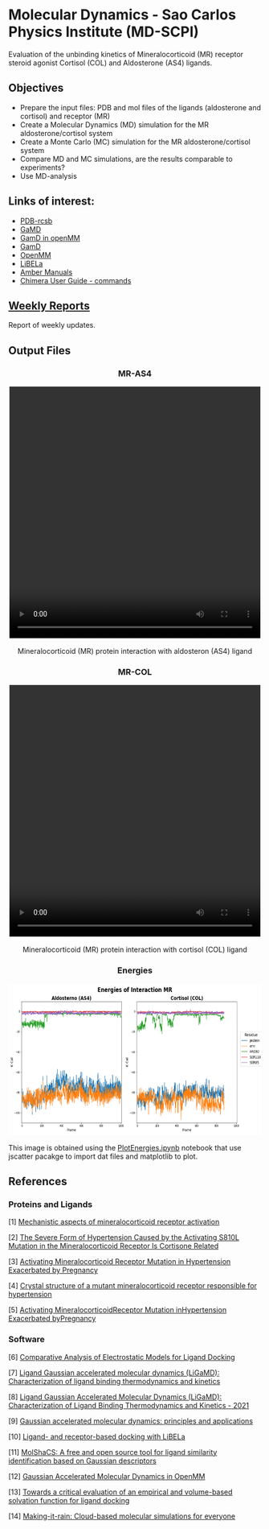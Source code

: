 # Molecular Dynamics - Sao Carlos Physics Institute (MD-SCPI)

Evaluation of the unbinding kinetics of Mineralocorticoid (MR) receptor steroid agonist Cortisol (COL) and Aldosterone (AS4) ligands.


## Objectives

- Prepare the input files: PDB and mol files of the ligands (aldosterone and cortisol) and receptor (MR)
- Create a Molecular Dynamics (MD) simulation for the MR aldosterone/cortisol system
- Create a Monte Carlo (MC) simulation for the MR aldosterone/cortisol system
- Compare MD and MC simulations, are the results comparable to experiments?
- Use MD-analysis

## Links of interest:

- [PDB-rcsb](https://www.rcsb.org/)
- [GaMD](http://miaolab.org/GaMD/)
- [GamD in openMM](https://github.com/ljmartin/openmm_gamd)
- [GamD](https://github.com/MiaoLab20/GaMD-OpenMM)
- [OpenMM](https://github.com/openmm/openmm)
- [LiBELa](https://github.com/alessandronascimento/LiBELa)
- [Amber Manuals](http://ambermd.org/doc12/Amber22.pdf)
- [Chimera User Guide - commands](https://www.cgl.ucsf.edu/chimera/docs/UsersGuide/framecommand.html)


## [Weekly Reports](https://saguileran.github.io/MD-SCPI/Reports/)

Report of weekly updates. 

## Output Files


<h3 align="center" margin-bottom=0>MR-AS4</h3>

<div class="container">
  <center>
    <video id="video" width="500" height="500" controls>
        <source src="./MR-AS4.mp4" type="video/mp4">
    </video>
  </center>
    <div class="overlay">
        <p align="center">Mineralocorticoid (MR) protein interaction with aldosteron (AS4) ligand</p>
    </div>
</div>


<h3 align="center" margin-bottom="-10">MR-COL</h3>

<div class="container">
  <center>
    <video id="video" width="500" height="500" controls>
        <source src="./MR-COL.mp4" type="video/mp4">
    </video>
  </center>
    <div class="overlay">
        <p align="center">Mineralocorticoid (MR) protein interaction with cortisol (COL) ligand</p>
    </div>
</div>


<h3 align="center" margin-bottom="-10">Energies</h3>

<center>
<img src="./Energies.png" alt="Total energies of MR-AS4/COL systems" class="center" width="600" height="300">
</center>

This image is obtained using the [PlotEnergies.ipynb](./NoteBooks/PlotEnergies.ipynb) notebook that use jscatter pacakge to import dat files and matplotlib to plot.


## References

### Proteins and Ligands

[1] [Mechanistic aspects of mineralocorticoid receptor activation](https://reader.elsevier.com/reader/sd/pii/S0085253815468644?token=DD3F83E8E16FA5690227FDF101F9E90AE9B71E9354A0C682904FE8E2C2A683B22EB819B6DF7372B86DDB5F00FBB62164&originRegion=us-east-1&originCreation=20230228185341)

[2] [The Severe Form of Hypertension Caused by the Activating S810L Mutation in the Mineralocorticoid Receptor Is Cortisone Related](https://pubmed.ncbi.nlm.nih.gov/12538613/)

[3] [Activating Mineralocorticoid Receptor Mutation in Hypertension Exacerbated by Pregnancy](https://www.science.org/doi/epdf/10.1126/science.289.5476.119)

[4] [Crystal structure of a mutant mineralocorticoid receptor responsible for hypertension](https://www.nature.com/articles/nsmb939)

[5] [Activating MineralocorticoidReceptor Mutation inHypertension Exacerbated byPregnancy](https://www.science.org/doi/epdf/10.1126/science.289.5476.119)

### Software

[6] [Comparative Analysis of Electrostatic Models for Ligand Docking](https://www.frontiersin.org/articles/10.3389/fmolb.2019.00052/full)

[7] [Ligand Gaussian accelerated molecular dynamics (LiGaMD):
Characterization of ligand binding thermodynamics and kinetics](https://www.biorxiv.org/content/10.1101/2020.04.20.051979v1.full.pdf)

[8] [Ligand Gaussian Accelerated Molecular Dynamics (LiGaMD):
Characterization of Ligand Binding Thermodynamics and Kinetics - 2021](https://pubs.acs.org/doi/pdf/10.1021/acs.jctc.0c00395)

[9] [Gaussian accelerated molecular dynamics: principles and applications](http://miaolab.org/library/documents/2021-WIREs_GaMD.pdf)

[10] [Ligand- and receptor-based docking with LiBELa](https://pubmed.ncbi.nlm.nih.gov/26141308/)

[11] [MolShaCS: A free and open source tool for ligand similarity identification based
on Gaussian descriptors](https://reader.elsevier.com/reader/sd/pii/S0223523412006824?token=505CA34938BA9801282431D305185F62931911820538A228E6B97282A877D9F8E0EDF1194E046E02FB60090D0D93B694&originRegion=us-east-1&originCreation=20230224192727)

[12] [Gaussian Accelerated Molecular Dynamics in OpenMM](https://pubs.acs.org/doi/pdf/10.1021/acs.jpcb.2c03765)

[13] [Towards a critical evaluation of an empirical and volume-based solvation function for ligand docking](https://journals.plos.org/plosone/article?id=10.1371/journal.pone.0174336)

[14] [Making-it-rain: Cloud-based molecular simulations for everyone](https://zenodo.org/record/5196783#.Y_z-0rTMK3w)

